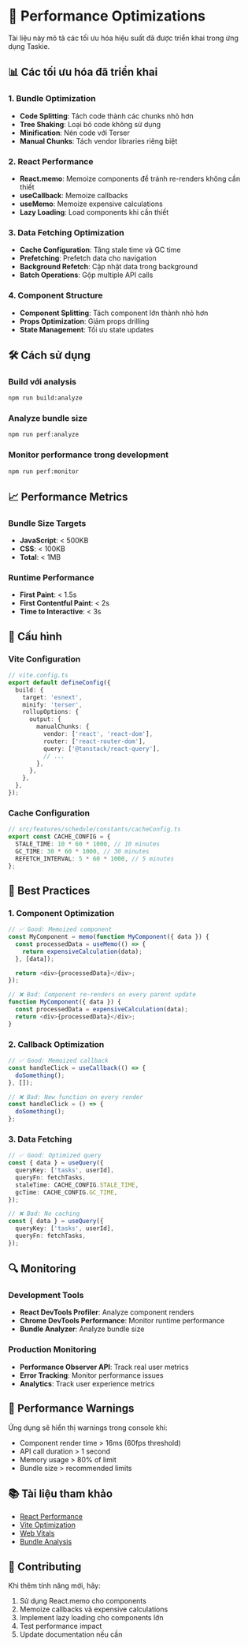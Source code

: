 # 🚀 Performance Optimizations

Tài liệu này mô tả các tối ưu hóa hiệu suất đã được triển khai trong ứng dụng Taskie.

## 📊 Các tối ưu hóa đã triển khai

### 1. **Bundle Optimization**
- **Code Splitting**: Tách code thành các chunks nhỏ hơn
- **Tree Shaking**: Loại bỏ code không sử dụng
- **Minification**: Nén code với Terser
- **Manual Chunks**: Tách vendor libraries riêng biệt

### 2. **React Performance**
- **React.memo**: Memoize components để tránh re-renders không cần thiết
- **useCallback**: Memoize callbacks
- **useMemo**: Memoize expensive calculations
- **Lazy Loading**: Load components khi cần thiết

### 3. **Data Fetching Optimization**
- **Cache Configuration**: Tăng stale time và GC time
- **Prefetching**: Prefetch data cho navigation
- **Background Refetch**: Cập nhật data trong background
- **Batch Operations**: Gộp multiple API calls

### 4. **Component Structure**
- **Component Splitting**: Tách component lớn thành nhỏ hơn
- **Props Optimization**: Giảm props drilling
- **State Management**: Tối ưu state updates

## 🛠️ Cách sử dụng

### Build với analysis
```bash
npm run build:analyze
```

### Analyze bundle size
```bash
npm run perf:analyze
```

### Monitor performance trong development
```bash
npm run perf:monitor
```

## 📈 Performance Metrics

### Bundle Size Targets
- **JavaScript**: < 500KB
- **CSS**: < 100KB
- **Total**: < 1MB

### Runtime Performance
- **First Paint**: < 1.5s
- **First Contentful Paint**: < 2s
- **Time to Interactive**: < 3s

## 🔧 Cấu hình

### Vite Configuration
```typescript
// vite.config.ts
export default defineConfig({
  build: {
    target: 'esnext',
    minify: 'terser',
    rollupOptions: {
      output: {
        manualChunks: {
          vendor: ['react', 'react-dom'],
          router: ['react-router-dom'],
          query: ['@tanstack/react-query'],
          // ...
        },
      },
    },
  },
});
```

### Cache Configuration
```typescript
// src/features/schedule/constants/cacheConfig.ts
export const CACHE_CONFIG = {
  STALE_TIME: 10 * 60 * 1000, // 10 minutes
  GC_TIME: 30 * 60 * 1000, // 30 minutes
  REFETCH_INTERVAL: 5 * 60 * 1000, // 5 minutes
};
```

## 📝 Best Practices

### 1. Component Optimization
```typescript
// ✅ Good: Memoized component
const MyComponent = memo(function MyComponent({ data }) {
  const processedData = useMemo(() => {
    return expensiveCalculation(data);
  }, [data]);

  return <div>{processedData}</div>;
});

// ❌ Bad: Component re-renders on every parent update
function MyComponent({ data }) {
  const processedData = expensiveCalculation(data);
  return <div>{processedData}</div>;
}
```

### 2. Callback Optimization
```typescript
// ✅ Good: Memoized callback
const handleClick = useCallback(() => {
  doSomething();
}, []);

// ❌ Bad: New function on every render
const handleClick = () => {
  doSomething();
};
```

### 3. Data Fetching
```typescript
// ✅ Good: Optimized query
const { data } = useQuery({
  queryKey: ['tasks', userId],
  queryFn: fetchTasks,
  staleTime: CACHE_CONFIG.STALE_TIME,
  gcTime: CACHE_CONFIG.GC_TIME,
});

// ❌ Bad: No caching
const { data } = useQuery({
  queryKey: ['tasks', userId],
  queryFn: fetchTasks,
});
```

## 🔍 Monitoring

### Development Tools
- **React DevTools Profiler**: Analyze component renders
- **Chrome DevTools Performance**: Monitor runtime performance
- **Bundle Analyzer**: Analyze bundle size

### Production Monitoring
- **Performance Observer API**: Track real user metrics
- **Error Tracking**: Monitor performance issues
- **Analytics**: Track user experience metrics

## 🚨 Performance Warnings

Ứng dụng sẽ hiển thị warnings trong console khi:
- Component render time > 16ms (60fps threshold)
- API call duration > 1 second
- Memory usage > 80% of limit
- Bundle size > recommended limits

## 📚 Tài liệu tham khảo

- [React Performance](https://react.dev/learn/render-and-commit)
- [Vite Optimization](https://vitejs.dev/guide/build.html)
- [Web Vitals](https://web.dev/vitals/)
- [Bundle Analysis](https://webpack.js.org/guides/code-splitting/)

## 🤝 Contributing

Khi thêm tính năng mới, hãy:
1. Sử dụng React.memo cho components
2. Memoize callbacks và expensive calculations
3. Implement lazy loading cho components lớn
4. Test performance impact
5. Update documentation nếu cần
